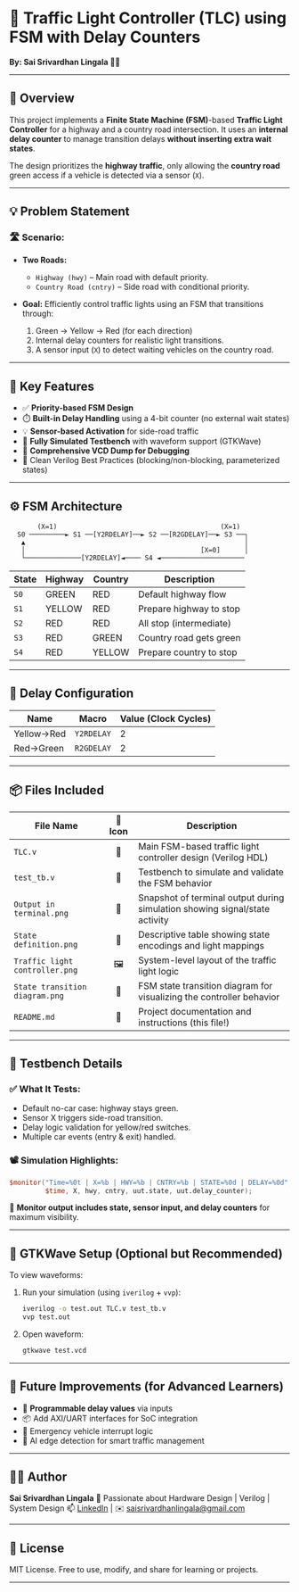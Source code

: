 # 🚦 Traffic Light Controller (TLC) using FSM with Delay Counters

**By: Sai Srivardhan Lingala 🧠✨**

---

## 📌 Overview

This project implements a **Finite State Machine (FSM)**-based **Traffic Light Controller** for a highway and a country road intersection. It uses an **internal delay counter** to manage transition delays **without inserting extra wait states**.

The design prioritizes the **highway traffic**, only allowing the **country road** green access if a vehicle is detected via a sensor (`X`).

---

## 💡 Problem Statement

### 🛣️ Scenario:

* **Two Roads:**

  * `Highway (hwy)` – Main road with default priority.
  * `Country Road (cntry)` – Side road with conditional priority.
* **Goal:**
  Efficiently control traffic lights using an FSM that transitions through:

  1. Green → Yellow → Red (for each direction)
  2. Internal delay counters for realistic light transitions.
  3. A sensor input (`X`) to detect waiting vehicles on the country road.

---

## 🧠 Key Features

* ✅ **Priority-based FSM Design**
* ⏱️ **Built-in Delay Handling** using a 4-bit counter (no external wait states)
* 💡 **Sensor-based Activation** for side-road traffic
* 🧪 **Fully Simulated Testbench** with waveform support (GTKWave)
* 🧾 **Comprehensive VCD Dump for Debugging**
* 🧼 Clean Verilog Best Practices (blocking/non-blocking, parameterized states)

---

## ⚙️ FSM Architecture

```text
       (X=1)                                         (X=1)
  S0 ─────────► S1 ──[Y2RDELAY]──► S2 ──[R2GDELAY]──► S3 ──┐
   ▲                                                       │
   │                                            [X=0]      │
   └──────────────[Y2RDELAY]◄──── S4 ◄─────────────────────
```

| State | Highway | Country | Description             |
| ----- | ------- | ------- | ----------------------- |
| `S0`  | GREEN   | RED     | Default highway flow    |
| `S1`  | YELLOW  | RED     | Prepare highway to stop |
| `S2`  | RED     | RED     | All stop (intermediate) |
| `S3`  | RED     | GREEN   | Country road gets green |
| `S4`  | RED     | YELLOW  | Prepare country to stop |

---

## 🔧 Delay Configuration

| Name       | Macro      | Value (Clock Cycles) |
| ---------- | ---------- | -------------------- |
| Yellow→Red | `Y2RDELAY` | 2                    |
| Red→Green  | `R2GDELAY` | 2                    |

---

## 📦 Files Included

| File Name                      | 📌 Icon | Description                                                                 |
|-------------------------------|:--------:|-----------------------------------------------------------------------------|
| `TLC.v`                       | 🔧       | Main FSM-based traffic light controller design (Verilog HDL)               |
| `test_tb.v`                   | 🧪       | Testbench to simulate and validate the FSM behavior                        |
| `Output in terminal.png`      | 📸       | Snapshot of terminal output during simulation showing signal/state activity|
| `State definition.png`        | 🧾       | Descriptive table showing state encodings and light mappings               |
| `Traffic light controller.png`| 🖼️       | System-level layout of the traffic light logic                             |
| `State transition diagram.png`| 🔁       | FSM state transition diagram for visualizing the controller behavior       |
| `README.md`                   | 📘       | Project documentation and instructions (this file!)                        |

---

## 🧪 Testbench Details

### ✅ What It Tests:

* Default no-car case: highway stays green.
* Sensor X triggers side-road transition.
* Delay logic validation for yellow/red switches.
* Multiple car events (entry & exit) handled.

### 📽️ Simulation Highlights:

```verilog
$monitor("Time=%0t | X=%b | HWY=%b | CNTRY=%b | STATE=%0d | DELAY=%0d", 
         $time, X, hwy, cntry, uut.state, uut.delay_counter);
```

🧠 **Monitor output includes state, sensor input, and delay counters** for maximum visibility.

---

## 🌊 GTKWave Setup (Optional but Recommended)

To view waveforms:

1. Run your simulation (using `iverilog` + `vvp`):

   ```bash
   iverilog -o test.out TLC.v test_tb.v
   vvp test.out
   ```

2. Open waveform:

   ```bash
   gtkwave test.vcd
   ```

---


## 🚀 Future Improvements (for Advanced Learners)

* 🔄 **Programmable delay values** via inputs
* 📦 Add AXI/UART interfaces for SoC integration
* 🛑 Emergency vehicle interrupt logic
* 🧠 AI edge detection for smart traffic management

---

## 👨‍💻 Author

**Sai Srivardhan Lingala**
🧠 Passionate about Hardware Design | Verilog | System Design
📫 [LinkedIn](https://www.linkedin.com/in/sai-srivardhan-lingala) | ✉️ [saisrivardhanlingala@gmail.com](mailto:saisrivardhanlingala@gmail.com)

---

## 📜 License

MIT License. Free to use, modify, and share for learning or projects.

---


